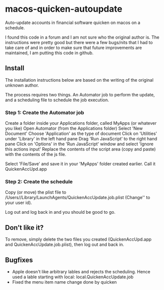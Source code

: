 # macos-quicken-autoupdate
Auto-update accounts in financial software quicken on macos on a schedule.

I found this code in a forum and I am not sure who the original author is. The instructions were pretty good but there were a few bugs/nits that I had to take care of and in order to make sure that future improvements are maintained, I am putting this code in github.

## Install
The installation instructions below are based on the writing of the original unknown author.

The process requires two things. An Automator job to perform the update, and a scheduling file to schedule the job execution.

### Step 1: Create the Automator job
Create a folder inside your Applications folder, called MyApps (or whatever you like)
Open Automator (from the Applications folder)
Select 'New Document'
Choose 'Application' as the type of document
Click on 'Utilities' under 'Library' in the left hand pane
Drag 'Run JavaScript’ to the right hand pane
Click on 'Options' in the 'Run JavaScript' window and select 'Ignore this actions input'
Replace the contents of the script area (copy and paste) with the contents of the js file.

Select 'File/Save' and save it in your 'MyApps' folder created earlier. Call it
QuickenAccUpd.app

### Step 2: Create the schedule
Copy (or move) the plist file to /Users/<you>/Library/LaunchAgents/QuickenAccUpdate.job.plist (Change'<you>' to your user id).

Log out and log back in and you should be good to go.

## Don’t like it?
To remove, simply delete the two files you created (QuickenAccUpd.app and
QuickenAccUpdate.job.plist), then log out and back in.

## Bugfixes
- Apple doesn't like arbitrary lables and rejects the scheduling. Hence used a lable starting with local: local.QuickenAccUpdate.job
- Fixed the menu item name change done by quicken
